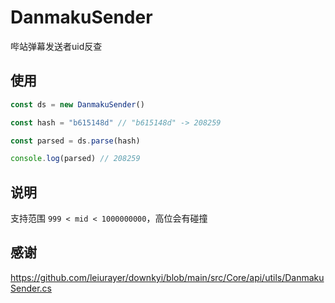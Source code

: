 # DanmakuSender

哔站弹幕发送者uid反查

## 使用

```js
const ds = new DanmakuSender()

const hash = "b615148d" // "b615148d" -> 208259

const parsed = ds.parse(hash)

console.log(parsed) // 208259
```

## 说明

支持范围 `999 < mid < 1000000000`，高位会有碰撞

## 感谢

https://github.com/leiurayer/downkyi/blob/main/src/Core/api/utils/DanmakuSender.cs
